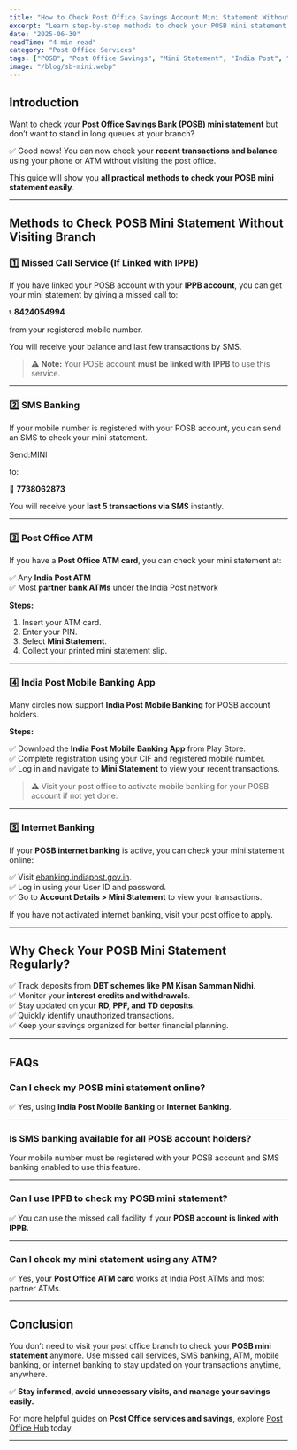 ```yaml
---
title: "How to Check Post Office Savings Account Mini Statement Without Visiting the Post Office"
excerpt: "Learn step-by-step methods to check your POSB mini statement easily without visiting your post office branch using missed call, SMS, ATM, and mobile banking."
date: "2025-06-30"
readTime: "4 min read"
category: "Post Office Services"
tags: ["POSB", "Post Office Savings", "Mini Statement", "India Post", "Banking"]
image: "/blog/sb-mini.webp"
---
```


## Introduction

Want to check your **Post Office Savings Bank (POSB) mini statement** but don’t want to stand in long queues at your branch?

✅ Good news! You can now check your **recent transactions and balance** using your phone or ATM without visiting the post office.

This guide will show you **all practical methods to check your POSB mini statement easily**.

---

## Methods to Check POSB Mini Statement Without Visiting Branch

### 1️⃣ Missed Call Service (If Linked with IPPB)

If you have linked your POSB account with your **IPPB account**, you can get your mini statement by giving a missed call to:

📞 **8424054994**

from your registered mobile number.

You will receive your balance and last few transactions by SMS.

> ⚠️ **Note:** Your POSB account **must be linked with IPPB** to use this service.

---

### 2️⃣ SMS Banking

If your mobile number is registered with your POSB account, you can send an SMS to check your mini statement.

Send:MINI <AccountNumber>

to:

📩 **7738062873**

You will receive your **last 5 transactions via SMS** instantly.

---

### 3️⃣ Post Office ATM

If you have a **Post Office ATM card**, you can check your mini statement at:

✅ Any **India Post ATM**  
✅ Most **partner bank ATMs** under the India Post network

**Steps:**

1. Insert your ATM card.
2. Enter your PIN.
3. Select **Mini Statement**.
4. Collect your printed mini statement slip.

---

### 4️⃣ India Post Mobile Banking App

Many circles now support **India Post Mobile Banking** for POSB account holders.

**Steps:**

✅ Download the **India Post Mobile Banking App** from Play Store.  
✅ Complete registration using your CIF and registered mobile number.  
✅ Log in and navigate to **Mini Statement** to view your recent transactions.

> ⚠️ Visit your post office to activate mobile banking for your POSB account if not yet done.

---

### 5️⃣ Internet Banking

If your **POSB internet banking** is active, you can check your mini statement online:

✅ Visit [ebanking.indiapost.gov.in](https://ebanking.indiapost.gov.in).  
✅ Log in using your User ID and password.  
✅ Go to **Account Details > Mini Statement** to view your transactions.

If you have not activated internet banking, visit your post office to apply.

---

## Why Check Your POSB Mini Statement Regularly?

✅ Track deposits from **DBT schemes like PM Kisan Samman Nidhi**.  
✅ Monitor your **interest credits and withdrawals**.  
✅ Stay updated on your **RD, PPF, and TD deposits**.  
✅ Quickly identify unauthorized transactions.  
✅ Keep your savings organized for better financial planning.

---

## FAQs

### Can I check my POSB mini statement online?

✅ Yes, using **India Post Mobile Banking** or **Internet Banking**.

---

### Is SMS banking available for all POSB account holders?

Your mobile number must be registered with your POSB account and SMS banking enabled to use this feature.

---

### Can I use IPPB to check my POSB mini statement?

✅ You can use the missed call facility if your **POSB account is linked with IPPB**.

---

### Can I check my mini statement using any ATM?

✅ Yes, your **Post Office ATM card** works at India Post ATMs and most partner ATMs.

---

## Conclusion

You don’t need to visit your post office branch to check your **POSB mini statement** anymore. Use missed call services, SMS banking, ATM, mobile banking, or internet banking to stay updated on your transactions anytime, anywhere.

✅ **Stay informed, avoid unnecessary visits, and manage your savings easily.**

For more helpful guides on **Post Office services and savings**, explore [Post Office Hub](/) today.

---
